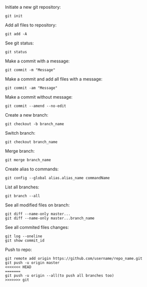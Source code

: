 Initiate a new git repository:
```console
git init
```

Add all files to repository:
```console
git add -A
```

See git status:
```console
git status
```

Make a commit with a message:
```console
git commit -m "Message"
```

Make a commit and add all files with a message:
```console
git commit -am "Message"
```

Make a commit without message:
```console
git commit --amend --no-edit
```

Create a new branch:
```console
git checkout -b branch_name
```

Switch branch:
```console
git checkout branch_name
```

Merge branch:
```console
git merge branch_name
```

Create alias to commands:
```console
git config --global alias.alias_name commandName
```

List all branches:
```console
git branch --all
```

See all modified files on branch:
```console
git diff --name-only master...
git diff --name-only master...branch_name
```

See all commited files changes:
```console
git log --oneline
git show commit_id
```

Push to repo:
```console
git remote add origin https://github.com/username/repo_name.git
git push -u origin master
<<<<<<< HEAD
=======
git push -u origin --all(to push all branches too)
>>>>>>> git
```
